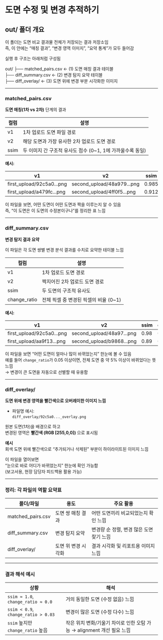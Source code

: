 #  도면 수정 및 변경 추적하기
## out/ 폴더 개요

이 폴더는 도면 비교 결과물 전체가 저장되는 결과 저장소임  
즉, 이 안에는 “매칭 결과”, “변경 영역 이미지”, “요약 통계”가 모두 들어감

실행 후 구조는 아래처럼 구성됨

out/
├── matched_pairs.csv       ← (1) 도면 매칭 결과 테이블  
├── diff_summary.csv        ← (2) 변경 탐지 요약 테이블  
├── diff_overlay/           ← (3) 도면 위에 변경 부분 시각화한 이미지  

---

### matched_pairs.csv

**도면 매칭(1차 vs 2차)** 단계의 결과

| 컬럼 | 설명 |
|------|------|
| v1 | 1차 업로드 도면 파일 경로 |
| v2 | 해당 도면과 가장 유사한 2차 업로드 도면 경로 |
| ssim | 두 이미지 간 구조적 유사도 점수 (0~1, 1에 가까울수록 동일) |

**예시:**

| v1 | v2 | ssim |
|----|----|------|
| first_upload/92c5a0...png | second_upload/48a979...png | 0.985 |
| first_upload/a479fc...png | second_upload/4ff0f5...png | 0.912 |

이 파일을 보면, 어떤 도면이 어떤 도면과 짝을 이루는지 알 수 있음  
즉, “이 도면은 이 도면의 수정본이구나”를 정리한 표 느낌

---

### diff_summary.csv

**변경 탐지 결과 요약**

이 파일은 각 도면 쌍별 변경 분석 결과를 수치로 요약한 테이블 느낌

| 컬럼 | 설명 |
|------|------|
| v1 | 1차 업로드 도면 경로 |
| v2 | 짝지어진 2차 업로드 도면 경로 |
| ssim | 두 도면의 구조적 유사도 |
| change_ratio | 전체 픽셀 중 변경된 픽셀의 비율 (0~1) |

**예시:**

| v1 | v2 | ssim | change_ratio |
|----|----|------|--------------|
| first_upload/92c5a0...png | second_upload/48a97...png | 0.98 | 0.0021 |
| first_upload/aa9f13...png | second_upload/b9868...png | 0.89 | 0.0462 |

이 파일을 보면 “어떤 도면이 얼마나 많이 바뀌었는지” 한눈에 볼 수 있음  
예를 들어 `change_ratio`가 0.05 이상이면, 전체 도면 중 약 5% 이상이 바뀌었다는 뜻 느낌  
→ 변경이 큰 도면을 자동으로 선별할 때 유용함

---

### diff_overlay/

**도면 위에 변경 영역을 빨간색으로 오버레이한 이미지 느낌**

- 파일명 예시:  
  `diff_overlay/92c5a0..._overlay.png`

원본 도면(1차)을 배경으로 하고  
변경된 영역은 **빨간색 (RGB [255,0,0])** 으로 표시됨

**예시**  
회색 도면 위에 빨간색으로 “추가되거나 삭제된” 부분이 하이라이트된 이미지 느낌

이 파일을 열어보면  
“눈으로 바로 어디가 바뀌었는지” 한눈에 확인 가능함  
(보고서용, 현장 담당자 피드백용 활용 가능)

---

### 정리: 각 파일의 역할 요약표

| 폴더/파일 | 용도 | 주요 활용 |
|------------|------|------------|
| matched_pairs.csv | 도면 쌍 매칭 결과 | 어떤 도면끼리 비교되었는지 확인 느낌 |
| diff_summary.csv | 변경 탐지 요약 | 변경량 순 정렬, 변경 많은 도면 찾기 느낌 |
| diff_overlay/ | 도면 위 변경 시각화 | 결과 시각화 및 리포트용 이미지 느낌 |

---

### 결과 해석 예시

| 상황 | 해석 |
|------|------|
| `ssim ≈ 1.0`, `change_ratio ≈ 0.0` | 거의 동일한 도면 (수정 없음) 느낌 |
| `ssim < 0.9`, `change_ratio > 0.03` | 변경이 많은 도면 (수정 다수) 느낌 |
| `ssim` 높지만 `change_ratio` 높음 | 작은 위치 변화/기울기 차이로 인한 오탐 가능 → alignment 개선 필요 느낌 |
